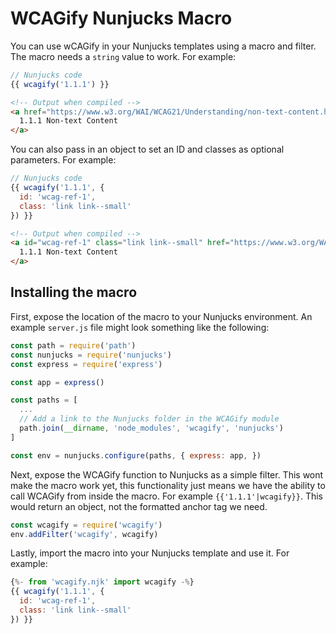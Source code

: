 # WCAGify Nunjucks Macro

You can use wCAGify in your Nunjucks templates using a macro and filter. The macro needs a `string` value to work. For example:

```javascript
// Nunjucks code
{{ wcagify('1.1.1') }}
```

```html
<!-- Output when compiled -->
<a href="https://www.w3.org/WAI/WCAG21/Understanding/non-text-content.html">
  1.1.1 Non-text Content
</a>
```

You can also pass in an object to set an ID and classes as optional parameters. For example:

```javascript
// Nunjucks code
{{ wcagify('1.1.1', {
  id: 'wcag-ref-1',
  class: 'link link--small'
}) }}
```

```html
<!-- Output when compiled -->
<a id="wcag-ref-1" class="link link--small" href="https://www.w3.org/WAI/WCAG21/Understanding/non-text-content.html">
  1.1.1 Non-text Content
</a>
```

## Installing the macro

First, expose the location of the macro to your Nunjucks environment. An example `server.js` file might look something like the following:

```javascript
const path = require('path')
const nunjucks = require('nunjucks')
const express = require('express')

const app = express()

const paths = [
  ...
  // Add a link to the Nunjucks folder in the WCAGify module
  path.join(__dirname, 'node_modules', 'wcagify', 'nunjucks')
]

const env = nunjucks.configure(paths, { express: app, })
```

Next, expose the WCAGify function to Nunjucks as a simple filter. This wont make the macro work yet, this functionality just means we have the ability to call WCAGify from inside the macro. For example `{{'1.1.1'|wcagify}}`. This would return an object, not the formatted anchor tag we need.

```javascript
const wcagify = require('wcagify')
env.addFilter('wcagify', wcagify)
```

Lastly, import the macro into your Nunjucks template and use it. For example:

```javascript
{%- from 'wcagify.njk' import wcagify -%}
{{ wcagify('1.1.1', {
  id: 'wcag-ref-1',
  class: 'link link--small'
}) }}
```
